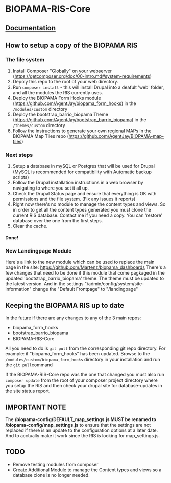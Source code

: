 # BIOPAMA-RIS-Core

## [Documentation](https://agentjay.github.io/BIOPAMA-RIS-Core/ "BIOPAMA RIS Documentation")

## How to setup a copy of the BIOPAMA RIS

### The file system
1. Install Composer "Globally" on your webserver (https://getcomposer.org/doc/00-intro.md#system-requirements)
1. Depoly this repo to the root of your web directory.
1. Run ```composer install``` - this will install Drupal into a deafult 'web' folder, and all the modules the RIS currently uses. 
1. Deploy the BIOPAMA Form Hooks module (https://github.com/AgentJay/biopama_form_hooks) in the ```/modules/custom``` directory
1. Deploy the bootstrap_barrio_biopama Theme (https://github.com/AgentJay/bootstrap_barrio_biopama) in the ```/themes/custom``` directory
1. Follow the instructions to generate your own regional MAPs in the BIOPAMA Map Tiles repo (https://github.com/AgentJay/BIOPAMA-map-tiles)

### Next steps 
1. Setup a database in mySQL or Postgres that will be used for Drupal (MySQL is recommended for compatibility with Automatic backup scripts)
1. Follow the Drupal installation instructions in a web browser by navigating to where you set it all up. 
1. Check the Drupal Status page and ensure that everything is OK with permissions and the file system. (Fix any issues it reports) 
1. Right now there's no module to manage the content types and views. So in order to get all the content types generated you must clone the current RIS database. Contact me if you need a copy. You can 'restore' database over the one from the first steps.
1. Clear the cache.
#### Done!

### New Landingpage Module
Here's a link to the new module which can be used to replace the main page in the site:
https://github.com/Martenz/biopama_dashboards
There's a few changes that need to be done if this module that come pagkaged in the updated 'bootstrap_barrio_biopama' theme.
The theme must be updated to the latest version.
And in the settings "/admin/config/system/site-information"
change the "Default Frontpage" to "/landingpage"

## Keeping the BIOPAMA RIS up to date
In the future if there are any changes to any of the 3 main repos:
- biopama_form_hooks
- bootstrap_barrio_biopama
- BIOPAMA-RIS-Core

All you need to do is ```git pull``` from the corresponding git repo directory.
For example: if "biopama_form_hooks" has been updated. Browse to the ```/modules/custom/biopama_form_hooks``` directory in your installation and run the ```git pull```command

If the BIOPAMA-RIS-Core repo was the one that changed you must also run ```composer update``` from the root of your composer project directory where you setup the RIS and then check your drupal site for database-updates in the site status report. 


## **IMPORTANT NOTE**
The **/biopama-config/DEFAULT_map_settings.js MUST be renamed to /biopama-config/map_settings.js** to ensure that the settings are not replaced if there is an update to the configuration options at a later date. And to acctually make it work since the RIS is looking for map_settings.js.

## TODO
- Remove testing modules from composer
- Create Additional Module to manage the Content types and views so a database clone is no longer needed.
